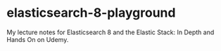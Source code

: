 # elasticsearch-8-playground

My lecture notes for Elasticsearch 8 and the Elastic Stack: In Depth and Hands On on Udemy.
